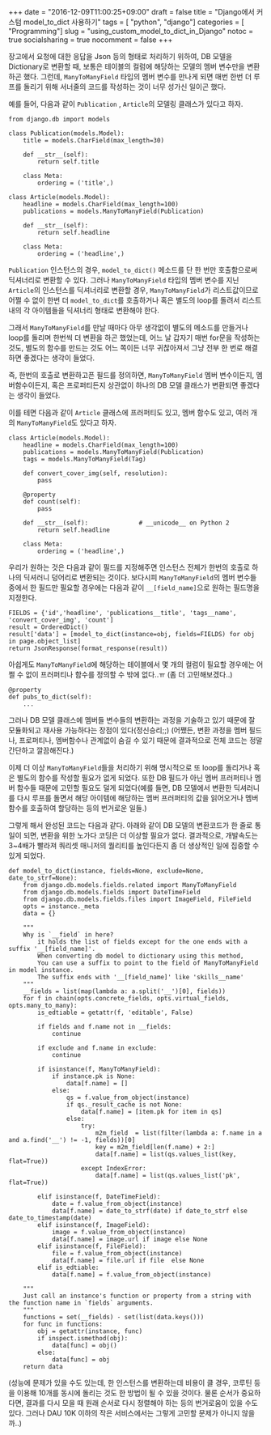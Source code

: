 +++
date          = "2016-12-09T11:00:25+09:00"
draft         = false
title         = "Django에서 커스텀 model_to_dict 사용하기"
tags          = [ "python", "django"]
categories    = [ "Programming"]
slug          = "using_custom_model_to_dict_in_Django"
notoc         = true
socialsharing = true
nocomment     = false
+++

장고에서 요청에 대한 응답을 Json 등의 형태로 처리하기 위하여, DB 모델을 Dictionary로 변환할 때, 보통은 테이블의 컬럼에 해당하는 모델의 멤버 변수만을 변환하곤 했다. 그런데, `ManyToManyField` 타입의 멤버 변수를 만나게 되면 매번 한번 더 루프를 돌리기 위해 서너줄의 코드를 작성하는 것이 너무 성가신 일이곤 했다.

예를 들어, 다음과 같이 `Publication` , `Article`의 모델링 클래스가
있다고 하자.

    from django.db import models

    class Publication(models.Model):
        title = models.CharField(max_length=30)

        def __str__(self):
            return self.title

        class Meta:
            ordering = ('title',)

    class Article(models.Model):
        headline = models.CharField(max_length=100)
        publications = models.ManyToManyField(Publication)

        def __str__(self):
            return self.headline

        class Meta:
            ordering = ('headline',)


`Publication` 인스턴스의 경우, `model_to_dict()` 메소드를 단 한 번만 호출함으로써 딕셔너리로 변환할 수 있다. 그러나 `ManyToManyField` 타입의 멤버 변수를 지닌 `Article`의 인스턴스를 딕셔너리로 변환할 경우, `ManyToManyField`가 리스트값이므로 어쩔 수 없이 한번 더 `model_to_dict`를 호출하거나 혹은 별도의 loop를 돌려서 리스트 내의 각 아이템들을 딕셔너리 형태로 변환해야 한다.

그래서 `ManyToManyField`를 만날 때마다 아무 생각없이 별도의 메소드를 만들거나 loop를 돌리며 한번씩 더 변환을 하곤 했었는데, 어느 날 갑자기 매번 for문을 작성하는 것도, 별도의 함수를 만드는 것도 어느 쪽이든 너무 귀찮아져서 그냥 전부 한 번로 해결하면 좋겠다는 생각이 들었다.

즉, 한번의 호출로 변환하고픈 필드를 정의하면, `ManyToManyField` 멤버 변수이든지, 멤버함수이든지, 혹은 프로퍼티든지 상관없이 하나의 DB 모델 클래스가 변환되면 좋겠다는 생각이 들었다.

이를 테면 다음과 같이 `Article` 클래스에 프러퍼티도 있고, 멤버 함수도 있고, 여러 개의 `ManyToManyField`도 있다고 하자.

    class Article(models.Model):
        headline = models.CharField(max_length=100)
        publications = models.ManyToManyField(Publication)
        tags = models.ManyToManyField(Tag)

        def convert_cover_img(self, resolution):
            pass

        @property
        def count(self):
            pass

        def __str__(self):              # __unicode__ on Python 2
            return self.headline

        class Meta:
            ordering = ('headline',)


우리가 원하는 것은 다음과 같이 필드를 지정해주면 인스턴스 전체가 한번의 호출로 하나의 딕셔러니 덩어리로 변환되는 것이다. 보다시피 `ManyToManyField`의 멤버 변수들 중에서 한 필드만 필요할 경우에는 다음과 같이 `__[field_name]`으로 원하는 필드명을 지정한다.

    FIELDS = {'id','headline', 'publications__title', 'tags__name', 'convert_cover_img', 'count']
    result = OrderedDict()
    result['data'] = [model_to_dict(instance=obj, fields=FIELDS) for obj in page.object_list]
    return JsonResponse(format_response(result))


아쉽게도 `ManyToManyField`에 해당하는 테이블에서 몇 개의 컬럼이 필요할 경우에는 어쩔 수 없이 프러퍼티나 함수를 정의할 수 밖에 없다..ㅠ (좀 더 고민해보겠다..)

    @property
    def pubs_to_dict(self):
        ...

그러나 DB 모델 클래스에 멤버들 변수들의 변환하는 과정을 기술하고 있기 때문에 잘 모듈화되고 재사용 가능하다는 장점이 있다(정신승리;;) (어쨌든, 변환 과정을 멤버 필드나, 프로퍼티나, 멤버함수나 관계없이 숨길 수 있기 때문에 결과적으로 전체 코드는 정말 간단하고 깔끔해진다.)


이제 더 이상 `ManyToManyField`들을 처리하기 위해 명시적으로 또 loop를 돌리거나 혹은 별도의 함수를 작성할 필요가 없게 되었다. 또한 DB 필드가 아닌 멤버 프러퍼티나 멤버 함수들 때문에 고민할 필요도 덜게 되었다(예를 들면, DB 모델에서 변환한 딕셔러니를 다시 루프를 돌면서 해당 아이템에 해당하는 멤버 프러퍼티의 값을 읽어오거나 멤버 함수를 호출하여 할당하는 등의 번거로운 일들.)

그렇게 해서 완성된 코드는 다음과 같다. 아래와 같이 DB 모델의 변환코드가 한 줄로 통일이 되면, 변환을 위한 노가다 코딩은 더 이상할 필요가 없다. 결과적으로, 개발속도는 3~4배가 빨라져 쿼리셋 매니저의 퀄리티를 높인다든지 좀 더 생상적인 일에 집중할 수 있게 되었다.

    def model_to_dict(instance, fields=None, exclude=None, date_to_strf=None):
        from django.db.models.fields.related import ManyToManyField
        from django.db.models.fields import DateTimeField
        from django.db.models.fields.files import ImageField, FileField
        opts = instance._meta
        data = {}

        """
        Why is `__field` in here?
            it holds the list of fields except for the one ends with a suffix '__[field_name]'.
            When converting db model to dictionary using this method,
            You can use a suffix to point to the field of ManyToManyField in model instance.
            The suffix ends with '__[field_name]' like 'skills__name'
        """
        __fields = list(map(lambda a: a.split('__')[0], fields))
        for f in chain(opts.concrete_fields, opts.virtual_fields, opts.many_to_many):
            is_edtiable = getattr(f, 'editable', False)

            if fields and f.name not in __fields:
                continue

            if exclude and f.name in exclude:
                continue

            if isinstance(f, ManyToManyField):
                if instance.pk is None:
                    data[f.name] = []
                else:
                    qs = f.value_from_object(instance)
                    if qs._result_cache is not None:
                        data[f.name] = [item.pk for item in qs]
                    else:
                        try:
                            m2m_field  = list(filter(lambda a: f.name in a and a.find('__') != -1, fields))[0]
                            key = m2m_field[len(f.name) + 2:]
                            data[f.name] = list(qs.values_list(key, flat=True))
                        except IndexError:
                            data[f.name] = list(qs.values_list('pk', flat=True))

            elif isinstance(f, DateTimeField):
                date = f.value_from_object(instance)
                data[f.name] = date_to_strf(date) if date_to_strf else date_to_timestamp(date)
            elif isinstance(f, ImageField):
                image = f.value_from_object(instance)
                data[f.name] = image.url if image else None
            elif isinstance(f, FileField):
                file = f.value_from_object(instance)
                data[f.name] = file.url if file  else None
            elif is_edtiable:
                data[f.name] = f.value_from_object(instance)

        """
        Just call an instance's function or property from a string with the function name in `fields` arguments.
        """
        functions = set(__fields) - set(list(data.keys()))
        for func in functions:
            obj = getattr(instance, func)
            if inspect.ismethod(obj):
                data[func] = obj()
            else:
                data[func] = obj
        return data

(성능에 문제가 있을 수도 있는데, 한 인스턴스를 변환하는데 비용이 클 경우, 코루틴 등을 이용해 10개를 동시에 돌리는 것도 한 방법이 될 수 있을 것이다. 물론 순서가 중요하다면, 결과를 다시 모을 때 원래 순서로 다시 정렬해야 하는 등의 번거로움이 있을 수도 있다. 그러나 DAU 10K 이하의 작은 서비스에서는 그렇게 고민할 문제가 아니지 않을까..)
